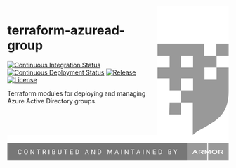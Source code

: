 <a href="https://cncsc.io">
  <img src="https://raw.githubusercontent.com/cncsc/.meta/main/img/cncsc-logo-mid.svg" alt="Cloud-Native Cybersecurity Collective Logo" align="right">
</a>

# terraform-azuread-group

[![Continuous Integration Status][ci_badge_image]][ci_badge_link]
[![Continuous Deployment Status][cd_badge_image]][cd_badge_link]
[![Release][release_badge_image]][release_badge_link]
[![License][license_badge_image]][license_badge_link]

Terraform modules for deploying and managing Azure Active Directory groups.

[![Contributed and maintained by Armor][maintainer_badge_image]][maintainer_badge_link]

[maintainer_badge_image]:https://raw.githubusercontent.com/cncsc/.meta/main/img/contributor-armor-mid.svg
[maintainer_badge_link]:https://www.armor.com/?utm_source=github&utm_medium=organic_oss&utm_campaign=ci-analysis-collector
[ci_badge_image]:https://img.shields.io/github/workflow/status/cncsc/terraform-azuread-group/Continuous%20Integration?label=ci&logo=github
[ci_badge_link]:https://github.com/cncsc/terraform-azuread-group/actions/workflows/ci.yaml
[cd_badge_image]:https://img.shields.io/github/workflow/status/cncsc/terraform-azuread-group/Continuous%20Deployment?label=cd&logo=github
[cd_badge_link]:https://github.com/cncsc/terraform-azuread-group/actions/workflows/cd.yaml
[release_badge_image]:https://img.shields.io/github/v/release/cncsc/terraform-azuread-group?logo=terraform
[release_badge_link]:https://registry.terraform.io/modules/cncsc/group/azuread/latest
[license_badge_image]:https://img.shields.io/github/license/cncsc/terraform-azuread-group
[license_badge_link]:./LICENSE
